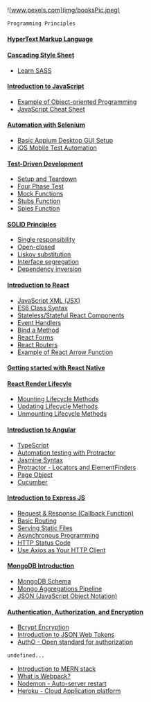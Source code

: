 ![www.pexels.com](img/booksPic.jpeg)

```bash
Programming Principles
```
#### [HyperText Markup Language](./content/HTML5/introHTML.md)

#### [Cascading Style Sheet](./content/CSS3/introCSS.md)
- [Learn SASS](./content/CSS3/learnSASS.md)

#### [Introduction to JavaScript](./content/JavaScript/introJavaScript.md)
- [Example of Object-oriented Programming](./content/JavaScript/exampleObjectOriented.md)
- [JavaScript Cheat Sheet](./content/JavaScript/cheatsheetJS.md)

#### [Automation with Selenium](./content/Selenium/introSelenium.md)
- [Basic Appium Desktop GUI Setup](./content/Selenium/appiumGUISetup.md)
- [iOS Mobile Test Automation](./content/Selenium/appiumiOSXcode.md)

#### [Test-Driven Development](./content/Testing/testDrivenDevelopment.md)
- [Setup and Teardown](./content/Testing/setupTeardown.md)
- [Four Phase Test](./content/Testing/fourPhaseTest.md)
- [Mock Functions](./content/Testing/mockJest.md)
- [Stubs Function](./content/Testing/stubsJest.md)
- [Spies Function](./content/Testing/spiesJest.md)

#### [SOLID Principles](./content/Testing/solidPrinciples.md)
- [Single responsibility](./content/Testing/solidSingle.md)
- [Open-closed](./content/Testing/solidOpen.md)
- [Liskov substitution](./content/Testing/solidLiskov.md)
- [Interface segregation](./content/Testing/solidInterface.md)
- [Dependency inversion](./content/Testing/solidDependency.md)

#### [Introduction to React](./content/ReactJS/reactIntro.md)
- [JavaScript XML (JSX)](./content/ReactJS/reactJSX.md)
- [ES6 Class Syntax](./content/ReactJS/reactClass.md)
- [Stateless/Stateful React Components](./content/ReactJS/reactState.md)
- [Event Handlers](./content/ReactJS/reactHandlers.md)
- [Bind a Method](./content/ReactJS/reactBind.md)
- [React Forms](./content/ReactJS/reactForms.md)
- [React Routers](./content/ReactJS/reactRouter.md)
- [Example of React Arrow Function](./content/ReactJS/reactArrowExample.md)

#### [Getting started with React Native](./content/ReactNative/reactNative.md)

#### [React Render Lifecyle](./content/ReactJS/reactLifecycle.md)
- [Mounting Lifecycle Methods](./content/ReactJS/reactMounting.md)
- [Updating Lifecycle Methods](./content/ReactJS/reactUpdating.md)
- [Unmounting Lifecycle Methods](./content/ReactJS/reactUnmounting.md)

#### [Introduction to Angular](./content/Angular/angularIntro.md)
- [TypeScript](./content/Angular/typeScript.md)
- [Automation testing with Protractor](./content/Angular/protractorJS.md)
- [Jasmine Syntax](./content/Angular/jasmineSyntax.md)
- [Protractor - Locators and ElementFinders](./content/Angular/protractorLocators.md)
- [Page Object](./content/Angular/pageObject.md)
- [Cucumber](./content/Angular/cucumber.md)

#### [Introduction to Express JS](./content/Express/expressIntro.md)
- [Request & Response (Callback Function)](./content/Express/callbackFunc.md)
- [Basic Routing](./content/Express/basicRoute.md)
- [Serving Static Files](./content/Express/staticFiles.md)
- [Asynchronous Programming](./content/Express/async.md)
- [HTTP Status Code](./content/Express/statusCode.md)
- [Use Axios as Your HTTP Client](./content/Express/introAxios.md)

#### [MongoDB Introduction](./content/MongoDB/mongoIntro.md)
- [MongoDB Schema](./content/MongoDB/mongoSchema.md)
- [Mongo Aggregations Pipeline](./content/MongoDB/mongoAggregate.md)
- [JSON (JavaScript Object Notation)](./content/MongoDB/JSON.md)

#### [Authentication, Authorization, and Encryption](./content/Encryption/authentication.md)
- [Bcrypt Encryption](./content/Encryption/bcryptEncrypt.md)
- [Introduction to JSON Web Tokens](./content/Encryption/jstEncrypt.md)
- [AuthO - Open standard for authorization](./content/Encryption/introOAuth.md)

```bash
undefined...
```
- [Introduction to MERN stack](./content/Undefined/introMERN.md)
- [What is Webpack?](./content/Undefined/basicWebpack.md)
- [Nodemon - Auto-server restart](./content/Undefined/nodemon.md)
- [Heroku - Cloud Application platform](./content/Undefined/heroku.md)
